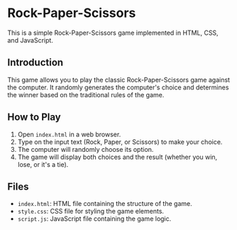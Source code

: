 # Rock-Paper-Scissors

This is a simple Rock-Paper-Scissors game implemented in HTML, CSS, and JavaScript.

## Introduction

This game allows you to play the classic Rock-Paper-Scissors game against the computer. It randomly generates the computer's choice and determines the winner based on the traditional rules of the game.

## How to Play

1. Open `index.html` in a web browser.
2. Type on the input text (Rock, Paper, or Scissors) to make your choice.
3. The computer will randomly choose its option.
4. The game will display both choices and the result (whether you win, lose, or it's a tie).

## Files

- `index.html`: HTML file containing the structure of the game.
- `style.css`: CSS file for styling the game elements.
- `script.js`: JavaScript file containing the game logic.

